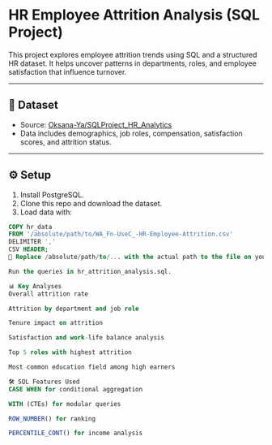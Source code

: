 #  HR Employee Attrition Analysis (SQL Project)

This project explores employee attrition trends using SQL and a structured HR dataset. It helps uncover patterns in departments, roles, and employee satisfaction that influence turnover.

---

## 📁 Dataset

- Source: [Oksana-Ya/SQLProject_HR_Analytics](https://github.com/Oksana-Ya/SQLProject_HR_Analytics/blob/main/WA_Fn-UseC_-HR-Employee-Attrition.csv)
- Data includes demographics, job roles, compensation, satisfaction scores, and attrition status.

---

## ⚙️ Setup

1. Install PostgreSQL.
2. Clone this repo and download the dataset.
3. Load data with:

```sql
COPY hr_data
FROM '/absolute/path/to/WA_Fn-UseC_-HR-Employee-Attrition.csv'
DELIMITER ','
CSV HEADER;
📌 Replace /absolute/path/to/... with the actual path to the file on your machine.

Run the queries in hr_attrition_analysis.sql.

📊 Key Analyses
Overall attrition rate

Attrition by department and job role

Tenure impact on attrition

Satisfaction and work-life balance analysis

Top 5 roles with highest attrition

Most common education field among high earners

🛠 SQL Features Used
CASE WHEN for conditional aggregation

WITH (CTEs) for modular queries

ROW_NUMBER() for ranking

PERCENTILE_CONT() for income analysis

